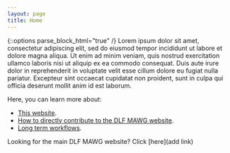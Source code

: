 ```yaml
---
layout: page
title: Home
---
```


{::options parse_block_html="true" /}
Lorem ipsum dolor sit amet, consectetur adipiscing elit, sed do eiusmod tempor incididunt ut labore et dolore magna aliqua. Ut enim ad minim veniam, quis nostrud exercitation ullamco laboris nisi ut aliquip ex ea commodo consequat. Duis aute irure dolor in reprehenderit in voluptate velit esse cillum dolore eu fugiat nulla pariatur. Excepteur sint occaecat cupidatat non proident, sunt in culpa qui officia deserunt mollit anim id est laborum.

Here, you can learn more about:
* [This website](/About).
* [How to directly contribute to the DLF MAWG website](/Projects).
* [Long term workflows](/Take-Part).

Looking for the main DLF MAWG website? Click [here](add link)